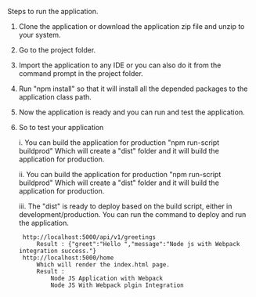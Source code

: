 
Steps to run the application.

1. Clone the application or download the application zip file and unzip to your system.

2. Go to the project folder.

3. Import the application to any IDE or you can also do it from the command prompt in the project folder.

4. Run "npm install" so that it will install all the depended packages to the application class path.

5. Now the application is ready and you can run and test the application.

6. So to test your application

    i. You can build the application for production "npm run-script buildprod"
        Which will create a "dist" folder and it will build the application for production.

    ii. You can build the application for production "npm run-script buildprod"
        Which will create a "dist" folder and it will build the application for production.

    iii. The "dist" is ready to deploy based on the build script, either in development/production.
        You can run the command to deploy and run the application.

        http://localhost:5000/api/v1/greetings
            Result : {"greet":"Hello ","message":"Node js with Webpack integration success."}
        http://localhost:5000/home
            Which will render the index.html page.
            Result : 
                Node JS Application with Webpack
                Node JS With Webpack plgin Integration
        